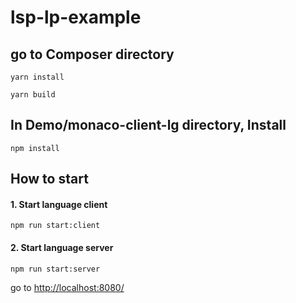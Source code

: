 # lsp-lp-example

## go to Composer directory
```
yarn install
```

```
yarn build
```


## In Demo/monaco-client-lg directory, Install
```
npm install
```

## How to start

#### 1. Start language client
```
npm run start:client
```

#### 2. Start language server
```
npm run start:server
```

go to [http://localhost:8080/]()
